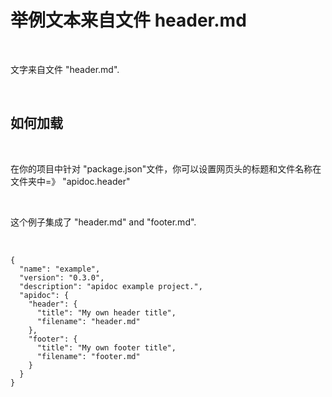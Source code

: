 <h1>举例文本来自文件 header.md</h1><br><p>文字来自文件 &quot;header.md&quot;.</p><br><h2>如何加载</h2><br><p>在你的项目中针对 &quot;package.json&quot;文件，你可以设置网页头的标题和文件名称在文件夹中=》 &quot;apidoc.header&quot; </p><br><p>这个例子集成了 &quot;header.md&quot; and &quot;footer.md&quot;.</p><br><pre><code>{<br>  &quot;name&quot;: &quot;example&quot;,<br>  &quot;version&quot;: &quot;0.3.0&quot;,<br>  &quot;description&quot;: &quot;apidoc example project.&quot;,<br>  &quot;apidoc&quot;: {<br>    &quot;header&quot;: {<br>      &quot;title&quot;: &quot;My own header title&quot;,<br>      &quot;filename&quot;: &quot;header.md&quot;<br>    },<br>    &quot;footer&quot;: {<br>      &quot;title&quot;: &quot;My own footer title&quot;,<br>      &quot;filename&quot;: &quot;footer.md&quot;<br>    }<br>  }<br>}<br></code></pre><br>